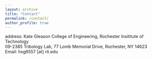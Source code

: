 ```yaml
---
layout: archive
title: "Contact"
permalink: /contact/
author_profile: true
---
```

address: Kate Gleason College of Engineering, Rochester Insititute of Technology<br>
09-2385 Tribology Lab, 77 Lomb Memorial Drive, Rochester, NY 14623<br>
Email: hxg6557 [at] rit.edu
